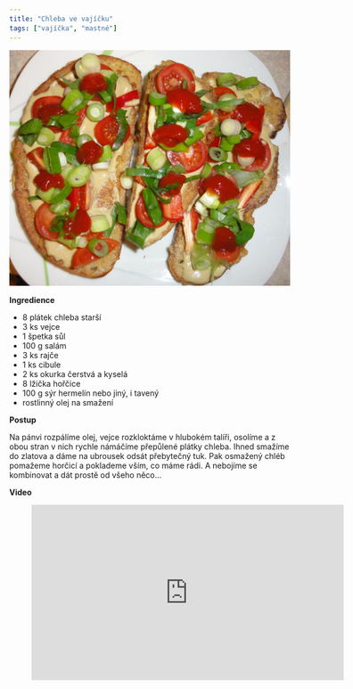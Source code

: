 ```yaml
---
title: "Chleba ve vajíčku"
tags: ["vajíčka", "mastné"]
---
```


![chelbaVajicko](./images/chlebavevajicku.jpg)

**Ingredience**

- 8 plátek chleba starší
- 3 ks vejce
- 1 špetka sůl
- 100 g salám
- 3 ks rajče
- 1 ks cibule
- 2 ks okurka čerstvá a kyselá
- 8 lžička hořčice
- 100 g sýr hermelín nebo jiný, i tavený
- rostlinný olej na smažení

**Postup**

Na pánvi rozpálíme olej, vejce rozkloktáme v hlubokém talíři, osolíme a z obou stran v nich rychle námáčíme přepůlené plátky chleba. Ihned smažíme do zlatova a dáme na ubrousek odsát přebytečný tuk. Pak osmažený chléb pomažeme horčicí a poklademe vším, co máme rádi. A nebojíme se kombinovat a dát prostě od všeho něco...

**Video**

<figure class="video_container">
  <iframe width="560" height="315" src="https://www.youtube.com/embed/f-cqC7aTVhw" frameborder="0" allow="accelerometer; autoplay; encrypted-media; gyroscope; picture-in-picture" allowfullscreen></iframe>
</figure>

